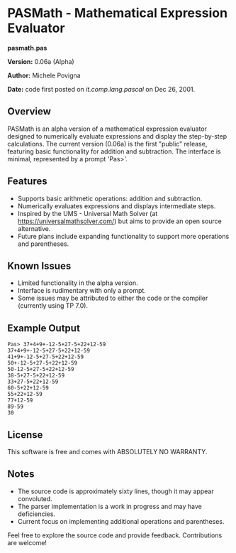 # PASMath - Mathematical Expression Evaluator

**pasmath.pas**

**Version:** 0.06a (Alpha)

**Author:** Michele Povigna

**Date:** code first posted on *it.comp.lang.pascal* on Dec 26, 2001.

## Overview
PASMath is an alpha version of a mathematical expression evaluator designed to numerically evaluate expressions and display the step-by-step calculations. The current version (0.06a) is the first "public" release, featuring basic functionality for addition and subtraction. The interface is minimal, represented by a prompt 'Pas>'.

## Features
- Supports basic arithmetic operations: addition and subtraction.
- Numerically evaluates expressions and displays intermediate steps.
- Inspired by the UMS - Universal Math Solver (at https://universalmathsolver.com/) but aims to provide an open source alternative.
- Future plans include expanding functionality to support more operations and parentheses.

## Known Issues
- Limited functionality in the alpha version.
- Interface is rudimentary with only a prompt.
- Some issues may be attributed to either the code or the compiler (currently using TP 7.0).

## Example Output
```
Pas> 37+4+9+-12-5+27-5+22+12-59
37+4+9+-12-5+27-5+22+12-59
41+9+-12-5+27-5+22+12-59
50+-12-5+27-5+22+12-59
50-12-5+27-5+22+12-59
38-5+27-5+22+12-59
33+27-5+22+12-59
60-5+22+12-59
55+22+12-59
77+12-59
89-59
30
```

## License
This software is free and comes with ABSOLUTELY NO WARRANTY.

## Notes
- The source code is approximately sixty lines, though it may appear convoluted.
- The parser implementation is a work in progress and may have deficiencies.
- Current focus on implementing additional operations and parentheses.

Feel free to explore the source code and provide feedback. Contributions are welcome!
